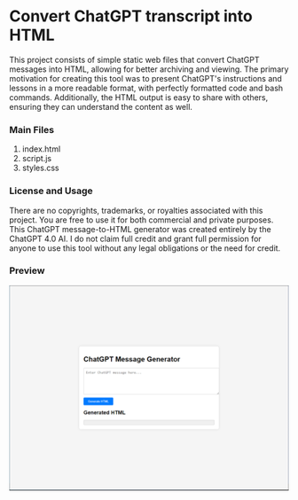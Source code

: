 # Convert ChatGPT transcript into HTML
This project consists of simple static web files that convert ChatGPT messages into HTML, allowing for better archiving and viewing. The primary motivation for creating this tool was to present ChatGPT's instructions and lessons in a more readable format, with perfectly formatted code and bash commands. Additionally, the HTML output is easy to share with others, ensuring they can understand the content as well.

### Main Files
1. index.html
2. script.js
3. styles.css

### License and Usage
There are no copyrights, trademarks, or royalties associated with this project. You are free to use it for both commercial and private purposes. This ChatGPT message-to-HTML generator was created entirely by the ChatGPT 4.0 AI. I do not claim full credit and grant full permission for anyone to use this tool without any legal obligations or the need for credit.

### Preview

![Preview](images/Capture.PNG)
